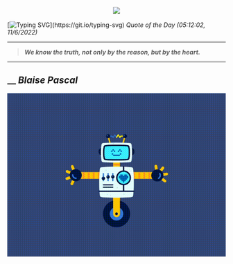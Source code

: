 <p align='center'><img src='https://komarev.com/ghpvc/?username=hungpurdie&label=Total+Vistors&color=brightgreen&style=plastic'></p> 


 [![Typing SVG](https://readme-typing-svg.herokuapp.com?font=Press+Start+2P&color=C2F784&size=35&width=900&height=100&lines=Hello+World%2C+I'm+Hung+!)](https://git.io/typing-svg) 
 _Quote of the Day (05:12:02, 11/6/2022)_
___
>**_We know the truth, not only by the reason, but by the heart._**
___
## __ **_Blaise Pascal_** 
<p align="center"><img src="src/assets/images/robot-dancing-dribble.gif"/></p>